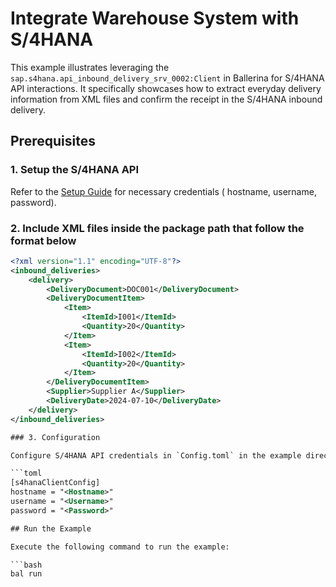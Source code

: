 # Integrate Warehouse System with S/4HANA

This example illustrates leveraging the `sap.s4hana.api_inbound_delivery_srv_0002:Client` in Ballerina for S/4HANA API interactions. It specifically showcases how to extract everyday delivery information from XML files and confirm the receipt in the S/4HANA inbound delivery.

## Prerequisites

### 1. Setup the S/4HANA API

Refer to the [Setup Guide](https://central.ballerina.io/ballerinax/sap/latest#setup-guide) for necessary credentials (
hostname, username, password).

### 2. Include XML files inside the package path that follow the format below

```xml
<?xml version="1.1" encoding="UTF-8"?>
<inbound_deliveries>
    <delivery>
        <DeliveryDocument>DOC001</DeliveryDocument>
        <DeliveryDocumentItem>
            <Item>
                <ItemId>I001</ItemId>
                <Quantity>20</Quantity>
            </Item>
            <Item>
                <ItemId>I002</ItemId>
                <Quantity>20</Quantity>
            </Item>
        </DeliveryDocumentItem>
        <Supplier>Supplier A</Supplier>
        <DeliveryDate>2024-07-10</DeliveryDate>
    </delivery> 
</inbound_deliveries>

### 3. Configuration

Configure S/4HANA API credentials in `Config.toml` in the example directory:

```toml
[s4hanaClientConfig]
hostname = "<Hostname>"
username = "<Username>"
password = "<Password>"

## Run the Example

Execute the following command to run the example:

```bash
bal run
```